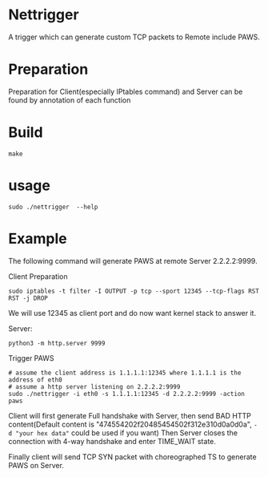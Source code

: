 # Nettrigger  
A trigger which can generate custom TCP packets to Remote include PAWS.  

# Preparation  
Preparation for Client(especially IPtables command) and Server can be found by annotation of each function

# Build 
`make`  

# usage  
`sudo ./nettrigger  --help`

# Example  
The following command will generate PAWS at remote Server 2.2.2.2:9999. 

Client Preparation
```
sudo iptables -t filter -I OUTPUT -p tcp --sport 12345 --tcp-flags RST RST -j DROP
```  
We will use 12345 as client port and do now want kernel stack to answer it.  

Server:  
```
python3 -m http.server 9999
```

Trigger PAWS  
```
# assume the client address is 1.1.1.1:12345 where 1.1.1.1 is the address of eth0  
# assume a http server listening on 2.2.2.2:9999
sudo ./nettrigger -i eth0 -s 1.1.1.1:12345 -d 2.2.2.2:9999 -action paws
```  
Client will first generate Full handshake with Server, then send BAD HTTP content(Default content is "474554202f20485454502f312e310d0a0d0a", `-d "your hex data"` could be used if you want) 
Then Server closes the connection with 4-way handshake and enter TIME_WAIT state.  

Finally client will send TCP SYN packet with choreographed TS to generate PAWS on Server.  

